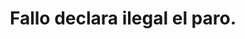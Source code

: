 ---
layout: post
title:  Fallo declara ilegal el paro.
image: /public/negociacion.jpg
timeline-date: Noviembre 2 de 2017
---